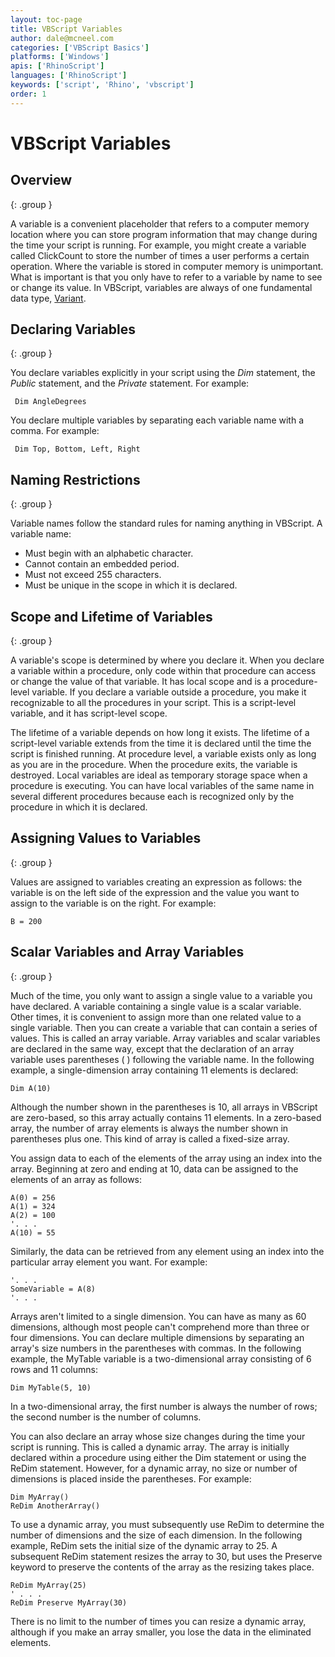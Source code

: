 ```yaml
---
layout: toc-page
title: VBScript Variables
author: dale@mcneel.com
categories: ['VBScript Basics']
platforms: ['Windows']
apis: ['RhinoScript']
languages: ['RhinoScript']
keywords: ['script', 'Rhino', 'vbscript']
order: 1
---
```


# VBScript Variables

## Overview
{: .group }

A variable is a convenient placeholder that refers to a computer memory location where you can store program information that may change during the time your script is running. For example, you might create a variable called ClickCount to store the number of times a user performs a certain operation. Where the variable is stored in computer memory is unimportant. What is important is that you only have to refer to a variable by name to see or change its value. In VBScript, variables are always of one fundamental data type, [Variant](http://wiki.mcneel.com/developer/vbsdatatype).

## Declaring Variables
{: .group }

You declare variables explicitly in your script using the *Dim* statement, the *Public* statement, and the *Private* statement. For example:

	 Dim AngleDegrees

You declare multiple variables by separating each variable name with a comma. For example:

	 Dim Top, Bottom, Left, Right

## Naming Restrictions
{: .group }

Variable names follow the standard rules for naming anything in VBScript. A variable name:

- Must begin with an alphabetic character.
- Cannot contain an embedded period.
- Must not exceed 255 characters.
- Must be unique in the scope in which it is declared.

## Scope and Lifetime of Variables
{: .group }

A variable's scope is determined by where you declare it. When you declare a variable within a procedure, only code within that procedure can access or change the value of that variable. It has local scope and is a procedure-level variable. If you declare a variable outside a procedure, you make it recognizable to all the procedures in your script. This is a script-level variable, and it has script-level scope.

The lifetime of a variable depends on how long it exists. The lifetime of a script-level variable extends from the time it is declared until the time the script is finished running. At procedure level, a variable exists only as long as you are in the procedure. When the procedure exits, the variable is destroyed. Local variables are ideal as temporary storage space when a procedure is executing. You can have local variables of the same name in several different procedures because each is recognized only by the procedure in which it is declared.

## Assigning Values to Variables
{: .group }

Values are assigned to variables creating an expression as follows: the variable is on the left side of the expression and the value you want to assign to the variable is on the right. For example:

	B = 200

## Scalar Variables and Array Variables
{: .group }

Much of the time, you only want to assign a single value to a variable you have declared. A variable containing a single value is a scalar variable. Other times, it is convenient to assign more than one related value to a single variable. Then you can create a variable that can contain a series of values. This is called an array variable. Array variables and scalar variables are declared in the same way, except that the declaration of an array variable uses parentheses ( ) following the variable name. In the following example, a single-dimension array containing 11 elements is declared:

	Dim A(10)

Although the number shown in the parentheses is 10, all arrays in VBScript are zero-based, so this array actually contains 11 elements. In a zero-based array, the number of array elements is always the number shown in parentheses plus one. This kind of array is called a fixed-size array.

You assign data to each of the elements of the array using an index into the array. Beginning at zero and ending at 10, data can be assigned to the elements of an array as follows:

	A(0) = 256
	A(1) = 324
	A(2) = 100
	'. . .
	A(10) = 55

Similarly, the data can be retrieved from any element using an index into the particular array element you want. For example:

	'. . .
	SomeVariable = A(8)
	'. . .

Arrays aren't limited to a single dimension. You can have as many as 60 dimensions, although most people can't comprehend more than three or four dimensions. You can declare multiple dimensions by separating an array's size numbers in the parentheses with commas. In the following example, the MyTable variable is a two-dimensional array consisting of 6 rows and 11 columns:

	Dim MyTable(5, 10)

In a two-dimensional array, the first number is always the number of rows; the second number is the number of columns.

You can also declare an array whose size changes during the time your script is running. This is called a dynamic array. The array is initially declared within a procedure using either the Dim statement or using the ReDim statement. However, for a dynamic array, no size or number of dimensions is placed inside the parentheses. For example:

	Dim MyArray()
	ReDim AnotherArray()

To use a dynamic array, you must subsequently use ReDim to determine the number of dimensions and the size of each dimension. In the following example, ReDim sets the initial size of the dynamic array to 25. A subsequent ReDim statement resizes the array to 30, but uses the Preserve keyword to preserve the contents of the array as the resizing takes place.

	ReDim MyArray(25)
	' . . .
	ReDim Preserve MyArray(30)

There is no limit to the number of times you can resize a dynamic array, although if you make an array smaller, you lose the data in the eliminated elements.

